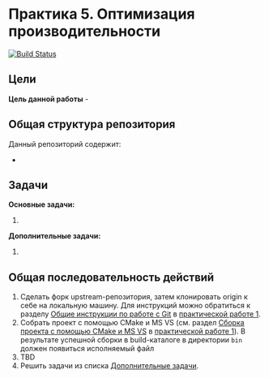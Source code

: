# Практика 5. Оптимизация производительности

[![Build Status](https://travis-ci.org/Itseez-NNSU-SummerSchool2015/practice5-performance.svg)](https://travis-ci.org/Itseez-NNSU-SummerSchool2015/practice5-performance)

## Цели

__Цель данной работы__ -

## Общая структура репозитория

Данный репозиторий содержит:

  -

## Задачи

__Основные задачи:__

  1.

__Дополнительные задачи:__

  1.

## Общая последовательность действий

  1. Сделать форк upstream-репозитория, затем клонировать origin к себе на
     локальную машину. Для инструкций можно обратиться к разделу
     [Общие инструкции по работе с Git][git-intro]
     в [практической работе 1][practice1].
  1. Собрать проект с помощью CMake и MS VS (см. раздел
     [Сборка проекта с помощью CMake и MS VS][cmake-msvs]
     в [практической работе 1][practice1]). В результате успешной сборки
     в build-каталоге в директории `bin` должен появиться исполняемый файл
  1. TBD
  1. Решить задачи из списка [Дополнительные задачи][tasks].

<!-- LINKS -->

[practice1]: https://github.com/Itseez-NNSU-SummerSchool2015/practice1-devtools
[git-intro]: https://github.com/Itseez-NNSU-SummerSchool2015/practice1-devtools#Общие-инструкции-по-работе-с-git
[cmake-msvs]: https://github.com/Itseez-NNSU-SummerSchool2015/practice1-devtools#Сборка-проекта-с-помощью-cmake-и-microsoft-visual-studio
[tasks]: https://github.com/Itseez-NNSU-SummerSchool2015/practice4-detection#Задачи

